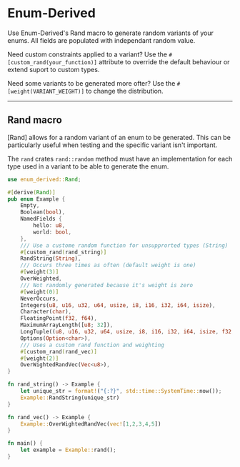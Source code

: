 # Enum-Derived

Use Enum-Derived's Rand macro to generate random variants of your enums. All fields are populated with independant random value.

Need custom constraints applied to a variant? Use the `#[custom_rand(your_function)]` attribute to override the default behaviour or extend suport to custom types.

Need some variants to be generated more ofter? Use the `#[weight(VARIANT_WEIGHT)]` to change the distribution.

---

## Rand macro

[Rand] allows for a random variant of an enum to be generated. This can be particularly useful when testing and the specific variant isn't important.

The `rand` crates `rand::random` method must have an implementation  for each type used in a variant to be able to generate the enum.

```rust
use enum_derived::Rand;

#[derive(Rand)]
pub enum Example {
    Empty,
    Boolean(bool),
    NamedFields {
        hello: u8,
        world: bool,
    },
    /// Use a custome random function for unsupprorted types (String)
    #[custom_rand(rand_string)]
    RandString(String),
    /// Occurs three times as often (default weight is one)
    #[weight(3)]
    OverWeighted,
    /// Not randomly generated because it's weight is zero
    #[weight(0)]
    NeverOccurs,
    Integers(u8, u16, u32, u64, usize, i8, i16, i32, i64, isize),
    Character(char),
    FloatingPoint(f32, f64),
    MaximumArrayLength([u8; 32]),
    LongTuple((u8, u16, u32, u64, usize, i8, i16, i32, i64, isize, f32, f64)),
    Options(Option<char>),
    /// Uses a custom rand function and weighting
    #[custom_rand(rand_vec)]
    #[weight(2)]
    OverWightedRandVec(Vec<u8>),
}

fn rand_string() -> Example {
    let unique_str = format!("{:?}", std::time::SystemTime::now());
    Example::RandString(unique_str)
}

fn rand_vec() -> Example {
    Example::OverWightedRandVec(vec![1,2,3,4,5])
}

fn main() {
    let example = Example::rand();
}
```
